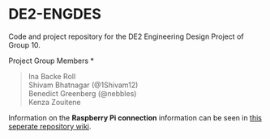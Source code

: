 # DE2-ENGDES
Code and project repository for the DE2 Engineering Design Project of Group 10.

Project Group Members  *
> Ina Backe Roll  
> Shivam Bhatnagar (@1Shivam12)  
> Benedict Greenberg (@nebbles)  
> Kenza Zouitene

Information on the **Raspberry Pi connection** information can be seen in [this seperate repository wiki](https://github.com/nebbles/de2-gizmo-sound/wiki/Raspi-Admin).
